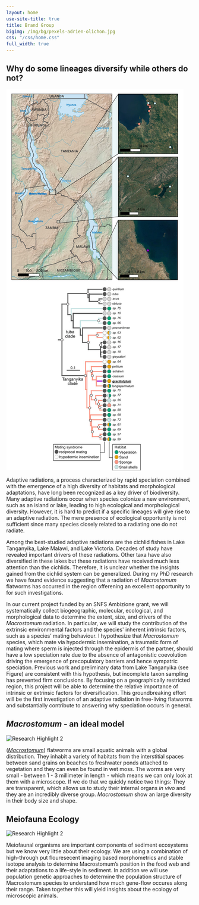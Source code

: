 ```yaml
---
layout: home
use-site-title: true
title: Brand Group
bigimg: /img/bg/pexels-adrien-olichon.jpg
css: "/css/home.css"
full_width: true
---
```


<div class="hero-content">
</div>

<h2>Why do some lineages diversify while others do not?</h2>
<div class="image-text-grid">
  <img src="/img/home/fig_intro_02.jpg" alt="Research Highlight 1">
  <div>
    <p>Adaptive radiations, a process characterized by rapid speciation combined with the emergence of a high diversity of habitats and morphological adaptations, have long been recognized as a key driver of biodiversity. Many adaptive radiations occur when species colonize a new environment, such as an island or lake, leading to high ecological and morphological diversity. However, it is hard to predict if a specific lineages will give rise to an adaptive radiation. The mere presence of ecological opportunity is not sufficient since many species closely related to a radiating one do not radiate.</p> 
    <p>Among the best-studied adaptive radiations are the cichlid fishes in Lake Tanganyika, Lake Malawi, and Lake Victoria. Decades of study have revealed important drivers of these radiations. Other taxa have also diversified in these lakes but these radiations have received much less attention than the cichlids. Therefore, it is unclear whether the insights gained from the cichlid system can be generalized. During my PhD research we have found evidence suggesting that a radiation of <i>Macrostomum</i> flatworms has occurred in the region offerening an excellent opportunity to for such investigations.</p>
    <p>In our current project funded by an SNFS Ambizione grant, we will systematically collect biogeographic, molecular, ecological, and morphological data to determine the extent, size, and drivers of the <i>Macrostomum</i> radiation. In particular, we will study the contribution of the extrinsic environmental factors and the species' inherent intrinsic factors, such as a species’ mating behaviour. I hypothesize that <i>Macrostomum</i> species, which mate via hypodermic insemination, a traumatic form of mating where sperm is injected through the epidermis of the partner, should have a low speciation rate due to the absence of antagonistic coevolution driving the emergence of precopulatory barriers and hence sympatric speciation. Previous work and preliminary data from Lake Tanganyika (see Figure) are consistent with this hypothesis, but incomplete taxon sampling has prevented firm conclusions. By focusing on a geographically restricted region, this project will be able to  determine the relative importance of intrinsic or extrinsic factors for diversification. This groundbreaking effort will be the first investigation of an adaptive radiation in free-living flatworms and substantially contribute to answering why speciation occurs in general.
    </p>
  </div>
</div>

<h2><i>Macrostomum</i> - an ideal model</h2>
<div class="image-text-grid">
  <img src="/img/Macrostomum_diversity_V2.png" alt="Research Highlight 2">
  <div>
    <p> (<a href="https://en.wikipedia.org/wiki/Macrostomum"><i>Macrostomum</i></a>) flatworms are small aquatic animals with a global distribution. They inhabit a variety of habitats from the interstitial spaces between sand grains on beaches to freshwater ponds attached to vegetation and they can even be found in wet moss. The worms are very small - between 1 - 3 millimeter in length - which means we can only look at them with a microscope. If we do that we quickly notice two things: They are transparent, which allows us to study their internal organs <i>in vivo</i> and they are an incredibly diverse group. <i>Macrostomum</i> show an large diversity in their body size and shape.</p>
  </div>
</div>

<h2>Meiofauna Ecology</h2>
<div class="image-text-grid">
  <img src="/img/anfora15_boat.jpg" alt="Research Highlight 2">
  <div>
  <p> Meiofaunal organisms are important components of sediment ecosystems but we know very little about their ecology. We are using a combination of high-through put flouresecent imaging based morphometrics and stable isotope analysis to determine Macrostomum’s position in the food web and their adaptations to a life-style in sediment. In addition we will use population genetic approaches to determine the population structure of Macrostomum species to understand how much gene-flow occures along their range. Taken together this will yield insights about the ecology of microscopic animals. </p>
  </div>
  
</div>
